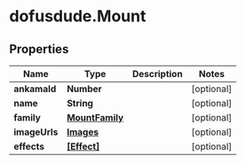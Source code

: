# dofusdude.Mount

## Properties

Name | Type | Description | Notes
------------ | ------------- | ------------- | -------------
**ankamaId** | **Number** |  | [optional] 
**name** | **String** |  | [optional] 
**family** | [**MountFamily**](MountFamily.md) |  | [optional] 
**imageUrls** | [**Images**](Images.md) |  | [optional] 
**effects** | [**[Effect]**](Effect.md) |  | [optional] 


